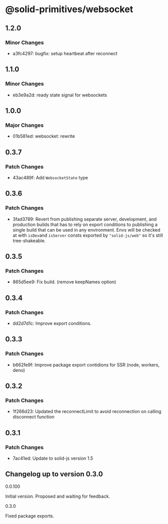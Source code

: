 # @solid-primitives/websocket

## 1.2.0

### Minor Changes

- a3fc4297: bugfix: setup heartbeat after reconnect

## 1.1.0

### Minor Changes

- eb3e9a2d: ready state signal for websockets

## 1.0.0

### Major Changes

- 01b581ed: websocket: rewrite

## 0.3.7

### Patch Changes

- 43ac489f: Add `WebsocketState` type

## 0.3.6

### Patch Changes

- 3fad3789: Revert from publishing separate server, development, and production builds that has to rely on export conditions
  to publishing a single build that can be used in any environment.
  Envs will be checked at with `isDev`and `isServer` consts exported by `"solid-js/web"` so it's still tree-shakeable.

## 0.3.5

### Patch Changes

- 865d5ee9: Fix build. (remove keepNames option)

## 0.3.4

### Patch Changes

- dd2d7d1c: Improve export conditions.

## 0.3.3

### Patch Changes

- b662fe9f: Improve package export contidions for SSR (node, workers, deno)

## 0.3.2

### Patch Changes

- 1f266d23: Updated the reconnectLimit to avoid reconnection on calling disconnect function

## 0.3.1

### Patch Changes

- 7ac41ed: Update to solid-js version 1.5

## Changelog up to version 0.3.0

0.0.100

Initial version. Proposed and waiting for feedback.

0.3.0

Fixed package exports.
